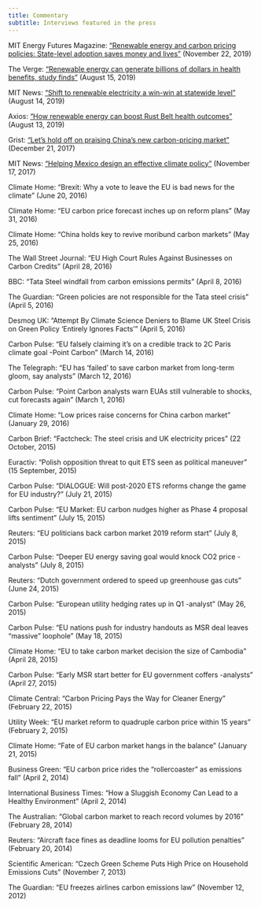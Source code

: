 ```yaml
---
title: Commentary
subtitle: Interviews featured in the press
---
```


MIT Energy Futures Magazine: [“Renewable energy and carbon pricing policies: State-level adoption saves money and lives”](https://href.li/?http://energy.mit.edu/news/renewable-energy-and-carbon-pricing-policies/) (November 22, 2019)

The Verge: [“Renewable energy can generate billions of dollars in health benefits, study finds”](https://href.li/?https://www.theverge.com/2019/8/15/20807800/renewable-energy-health-benefits-research-mit-study-rust-belt) (August 15, 2019)

MIT News: [“Shift to renewable electricity a win-win at statewide level”](https://href.li/?http://news.mit.edu/2019/shift-renewable-electricity-win-win-statewide-level-0814) (August 14, 2019)

Axios: [“How renewable energy can boost Rust Belt health outcomes”](https://href.li/?https://www.axios.com/renewable-energy-rust-belt-health-care-coal-power-4f166795-a1ae-47db-87de-38190080bdbd.html) (August 13, 2019)

Grist: [“Let’s hold off on praising China’s new carbon-pricing market”](https://href.li/?https://grist.org/article/lets-hold-off-on-praising-chinas-new-carbon-pricing-market/) (December 21, 2017)

MIT News: [“Helping Mexico design an effective climate policy”](https://href.li/?http://news.mit.edu/2017/helping-mexico-design-effective-climate-policy-1117) (November 17, 2017)

Climate Home: “Brexit: Why a vote to leave the EU is bad news for the climate” (June 20, 2016)

Climate Home: “EU carbon price forecast inches up on reform plans” (May 31, 2016)

Climate Home: “China holds key to revive moribund carbon markets” (May 25, 2016)

The Wall Street Journal: “EU High Court Rules Against Businesses on Carbon Credits” (April 28, 2016)

BBC: “Tata Steel windfall from carbon emissions permits” (April 8, 2016)

The Guardian: “Green policies are not responsible for the Tata steel crisis” (April 5, 2016)

Desmog UK: “Attempt By Climate Science Deniers to Blame UK Steel Crisis on Green Policy ‘Entirely Ignores Facts’” (April 5, 2016)

Carbon Pulse: “EU falsely claiming it’s on a credible track to 2C Paris climate goal -Point Carbon” (March 14, 2016)

The Telegraph: “EU has ‘failed’ to save carbon market from long-term gloom, say analysts” (March 12, 2016)

Carbon Pulse: “Point Carbon analysts warn EUAs still vulnerable to shocks, cut forecasts again” (March 1, 2016)

Climate Home: “Low prices raise concerns for China carbon market” (January 29, 2016)

Carbon Brief: “Factcheck: The steel crisis and UK electricity prices” (22 October, 2015)

Euractiv: “Polish opposition threat to quit ETS seen as political maneuver” (15 September, 2015)

Carbon Pulse: “DIALOGUE: Will post-2020 ETS reforms change the game for EU industry?” (July 21, 2015)

Carbon Pulse: “EU Market: EU carbon nudges higher as Phase 4 proposal lifts sentiment” (July 15, 2015)

Reuters: “EU politicians back carbon market 2019 reform start” (July 8, 2015)

Carbon Pulse: “Deeper EU energy saving goal would knock CO2 price -analysts” (July 8, 2015)

Reuters: “Dutch government ordered to speed up greenhouse gas cuts” (June 24, 2015)

Carbon Pulse: “European utility hedging rates up in Q1 -analyst” (May 26, 2015)

Carbon Pulse: “EU nations push for industry handouts as MSR deal leaves “massive” loophole” (May 18, 2015)

Climate Home: “EU to take carbon market decision the size of Cambodia” (April 28, 2015)

Carbon Pulse: “Early MSR start better for EU government coffers -analysts” (April 27, 2015)

Climate Central: “Carbon Pricing Pays the Way for Cleaner Energy” (February 22, 2015)

Utility Week: “EU market reform to quadruple carbon price within 15 years” (February 2, 2015)

Climate Home: “Fate of EU carbon market hangs in the balance” (January 21, 2015)

Business Green: “EU carbon price rides the “rollercoaster” as emissions fall” (April 2, 2014)

International Business Times: “How a Sluggish Economy Can Lead to a Healthy Environment” (April 2, 2014)

The Australian: “Global carbon market to reach record volumes by 2016”  (February 28, 2014)

Reuters: “Aircraft face fines as deadline looms for EU pollution penalties” (February 20, 2014)

Scientific American: “Czech Green Scheme Puts High Price on Household Emissions Cuts” (November 7, 2013)

The Guardian: “EU freezes airlines carbon emissions law” (November 12, 2012)
